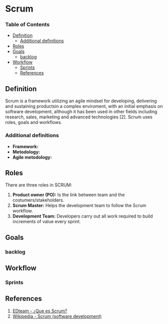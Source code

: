 
# Scrum

### Table of Contents
  - [Definition](#definition)
    - [Additional definitions](#additional-definitions)
  - [Roles](#roles)
  - [Goals](#goals)
    - [backlog](#backlog)
  - [Workflow](#workflow)
    - [Sprints](#sprints)
    - [References](#references)

## Definition
Scrum is a framework utilizing an agile mindset for developing, delivering and sustaining productsin a complex enviroment, with an initial emphasis on software development, although it has been used in other fields including research, sales, marketing and advanced technologies [2]. Scrum uses roles, goals and workflows.

### Additional definitions
- **Framework:**
- **Metodology:**
- **Agile metodology:**

## Roles
There are three roles in SCRUM:
   1. **Product owner (PO):** Is the link between team and the costumers/stakeholders.
   2. **Scrum Master:** Helps the development team to follow the Scrum workflow.
   3. **Development Team:** Developers carry out all work required to build increments of value every sprint.

## Goals

### backlog

## Workflow

### Sprints

## References
1. [EDteam - ¿Que es Scrum?](https://www.youtube.com/watch?v=sLexw-z13Fo)
2. [Wikipedia - Scrum  (software development)](https://en.wikipedia.org/wiki/Scrum_(software_development))

